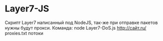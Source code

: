 # Layer7-JS
Скрипт Layer7 написанный под NodeJS, так-же при отправке пакетов нужны будут прокси.
Команда: node Layer7-DoS.js http://сайт.ru/ proxies.txt потоки
